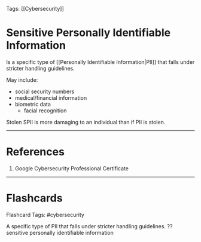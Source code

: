 Tags: [[Cybersecurity]]
# Sensitive Personally Identifiable Information

Is a specific type of [[Personally Identifiable Information|PII]] that falls under stricter handling guidelines.

May include:
- social security numbers
- medical/financial information
- biometric data
	- facial recognition

Stolen SPII is more damaging to an individual than if PII is stolen.

---
# References

1. Google Cybersecurity Professional Certificate

---
# Flashcards

Flashcard Tags: #cybersecurity 

A specific type of PII that falls under stricter handling guidelines.
??
sensitive personally identifiable information
<!--SR:!2024-04-28,3,250!2024-04-28,3,250-->